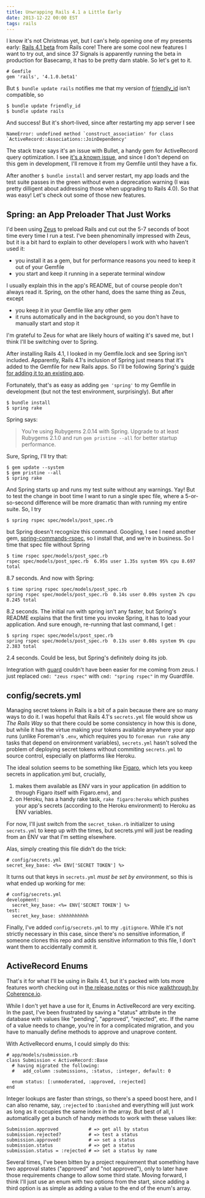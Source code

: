 ```yaml
---
title: Unwrapping Rails 4.1 a Little Early
date: 2013-12-22 00:00 EST
tags: rails
---
```


I know it's not Christmas yet, but I can's help opening one of my presents early: [Rails 4.1 beta][1] from Rails core! There are some cool new features I want to try out, and since 37 Signals is apparently running the beta in production for Basecamp, it has to be pretty darn stable. So let's get to it.

    # Gemfile
    gem 'rails', '4.1.0.beta1'

But `$ bundle update rails` notifies me that my version of [friendly_id][2] isn't compatible, so

    $ bundle update friendly_id
    $ bundle update rails

And success! But it's short-lived, since after restarting my app server I see

    NameError: undefined method `construct_association' for class `ActiveRecord::Associations::JoinDependency'

The stack trace says it's an issue with Bullet, a handy gem for ActiveRecord query optimization. I see [it's a known issue][3], and since I don't depend on this gem in development, I'll remove it from my Gemfile until they have a fix.

After another `$ bundle install` and server restart, my app loads and the test suite passes in the green without even a deprecation warning (I was pretty dilligent about addressing those when upgrading to Rails 4.0). So that was easy! Let's check out some of those new features.

## Spring: an App Preloader That Just Works

I'd been using [Zeus][4] to preload Rails and cut out the 5-7 seconds of boot time every time I run a test. I've been phenominally impressed with Zeus, but it is a bit hard to explain to other developers I work with who haven't used it:

* you install it as a gem, but for performance reasons you need to keep it out of your Gemfile
* you start and keep it running in a seperate terminal window

I usually explain this in the app's README, but of course people don't always read it. Spring, on the other hand, does the same thing as Zeus, except

* you keep it in your Gemfile like any other gem
* it runs automatically and in the background, so you don't have to manually start and stop it

I'm grateful to Zeus for what are likely hours of waiting it's saved me, but I think I'll be switching over to Spring.

After installing Rails 4.1, I looked in my Gemfile.lock and see Spring isn't included. Apparently, Rails 4.1's inclusion of Spring just means that it's added to the Gemfile for new Rails apps. So I'll be following Spring's [guide for adding it to an existing app][5].

Fortunately, that's as easy as adding `gem 'spring'` to my Gemfile in development (but not the test environment, surprisingly). But after

    $ bundle install
    $ spring rake

Spring says:

> You're using Rubygems 2.0.14 with Spring. Upgrade to at least Rubygems 2.1.0 and run `gem pristine --all` for better startup performance.

Sure, Spring, I'll try that:

    $ gem update --system
    $ gem pristine --all
    $ spring rake

And Spring starts up and runs my test suite without any warnings. Yay! But to test the change in boot time I want to run a single spec file, where a 5-or-so-second difference will be more dramatic than with running my entire suite. So, I try

    $ spring rspec spec/models/post_spec.rb

but Spring doesn't recognize this command. Googling, I see I need another gem, [spring-commands-rspec][6], so I install that, and we're in business. So I time that spec file without Spring

    $ time rspec spec/models/post_spec.rb
    rspec spec/models/post_spec.rb  6.95s user 1.35s system 95% cpu 8.697 total

8\.7 seconds. And now with Spring:

    $ time spring rspec spec/models/post_spec.rb
    spring rspec spec/models/post_spec.rb  0.14s user 0.09s system 2% cpu 8.245 total

8\.2 seconds. The initial run with spring isn't any faster, but Spring's README explains that the first time you invoke Spring, it has to load your application. And sure enough, re-running that last command, I get :

    $ spring rspec spec/models/post_spec.rb
    spring rspec spec/models/post_spec.rb  0.13s user 0.08s system 9% cpu 2.383 total

2\.4 seconds. Could be less, but Spring's definitely doing its job.

Integration with [guard][7] couldn't have been easier for me coming from zeus. I just replaced `cmd: "zeus rspec"` with `cmd: "spring rspec"` in my Guardfile.

## config/secrets.yml

Managing secret tokens in Rails is a bit of a pain because there are so many ways to do it. I was hopeful that Rails 4.1's `secrets.yml` file would show us *The Rails Way* so that there could be some consistency in how this is done, but while it has the virtue making your tokens available anywhere your app runs (unlike Foreman's `.env`, which requires you to `foreman run rake` any tasks that depend on environment variables), `secrets.yml` hasn't solved the problem of deploying secret tokens without commiting `secrets.yml` to source control, especially on platforms like Heroku.

The ideal solution seems to be something like [Figaro][8], which lets you keep secrets in application.yml but, crucially,

1. makes them available as ENV vars in your application (in addition to through Figaro itself with Figaro.env), and
2. on Heroku, has a handy rake task, `rake figaro:heroku` which pushes your app's secrets (according to the Heroku environment) to Heroku as ENV variables.

For now, I'll just switch from the `secret_token.rb` initializer to using `secrets.yml` to keep up with the times, but secrets.yml will just be reading from an ENV var that I'm setting elsewhere.

Alas, simply creating this file didn't do the trick:

    # config/secrets.yml
    secret_key_base: <%= ENV['SECRET TOKEN'] %>

It turns out that keys in `secrets.yml` *must be set by environment*, so this is what ended up working for me:

    # config/secrets.yml
    development:
      secret_key_base: <%= ENV['SECRET TOKEN'] %>
    test:
      secret_key_base: shhhhhhhhhh

Finally, I've added `config/secrets.yml` to my `.gitignore`. While it's not strictly necessary in this case, since there's no sensitive information, if someone clones this repo and adds sensitive information to this file, I don't want them to accidentally commit it.

## ActiveRecord Enums

That's it for what I'll be using in Rails 4.1, but it's packed with lots more features worth checking out in [the release notes][9] or this nice [walkthrough by Coherence.io][10].

While I don't yet have a use for it, Enums in ActiveRecord are very exciting. In the past, I've been frustrated by saving a "status" attribute in the database with values like "pending", "approved", "rejected", etc. If the name of a value needs to change, you're in for a complicated migration, and you have to manually define methods to approve and unaprove content.

With ActiveRecord enums, I could simply do this:

    # app/models/submission.rb
    class Submission < ActiveRecord::Base
      # having migrated the following:
      #   add_column :submissions, :status, :integer, default: 0

      enum status: [:unmoderated, :approved, :rejected]
    end

Integer lookups are faster than strings, so there's a speed boost here, and I can also rename, say, `:rejected` to `:banished` and everything will just work as long as it occupies the same index in the array. But best of all, I automatically get a bunch of handy methods to work with these values like:

    Submission.approved           # => get all by status
    submission.rejected?          # => test a status
    submission.approved!          # => set a status
    submission.status             # => get a status
    submission.status = :rejected # => set a status by name

Several times, I've been bitten by a project requirement that something have two approval states ("approved" and "not approved"), only to later have those requirements change to allow some third state. Moving forward, I think I'll just use an enum with two options from the start, since adding a third option is as simple as adding a value to the end of the enum's array.

 [1]: http://weblog.rubyonrails.org/2013/12/18/Rails-4-1-beta1/
 [2]: https://github.com/norman/friendly_id
 [3]: https://github.com/flyerhzm/bullet/issues/133
 [4]: https://github.com/burke/zeus
 [5]: https://github.com/jonleighton/spring#readme
 [6]: https://github.com/jonleighton/spring-commands-rspec
 [7]: https://github.com/guard/guard
 [8]: https://github.com/laserlemon/figaro
 [9]: http://edgeguides.rubyonrails.org/4_1_release_notes.html
 [10]: http://coherence.io/blog/2013/12/17/whats-new-in-rails-4-1.html
